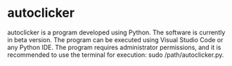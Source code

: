# autoclicker
autoclicker is a program developed using Python. The software is currently in beta version. The program can be executed using Visual Studio Code or any Python IDE. The program requires administrator permissions, and it is recommended to use the terminal for execution: sudo /path/autoclicker.py.
